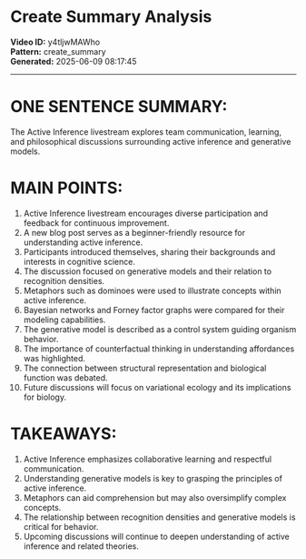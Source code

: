 # Create Summary Analysis

**Video ID:** y4tljwMAWho  
**Pattern:** create_summary  
**Generated:** 2025-06-09 08:17:45  

---

# ONE SENTENCE SUMMARY:
The Active Inference livestream explores team communication, learning, and philosophical discussions surrounding active inference and generative models.

# MAIN POINTS:
1. Active Inference livestream encourages diverse participation and feedback for continuous improvement.
2. A new blog post serves as a beginner-friendly resource for understanding active inference.
3. Participants introduced themselves, sharing their backgrounds and interests in cognitive science.
4. The discussion focused on generative models and their relation to recognition densities.
5. Metaphors such as dominoes were used to illustrate concepts within active inference.
6. Bayesian networks and Forney factor graphs were compared for their modeling capabilities.
7. The generative model is described as a control system guiding organism behavior.
8. The importance of counterfactual thinking in understanding affordances was highlighted.
9. The connection between structural representation and biological function was debated.
10. Future discussions will focus on variational ecology and its implications for biology.

# TAKEAWAYS:
1. Active Inference emphasizes collaborative learning and respectful communication.
2. Understanding generative models is key to grasping the principles of active inference.
3. Metaphors can aid comprehension but may also oversimplify complex concepts.
4. The relationship between recognition densities and generative models is critical for behavior.
5. Upcoming discussions will continue to deepen understanding of active inference and related theories.